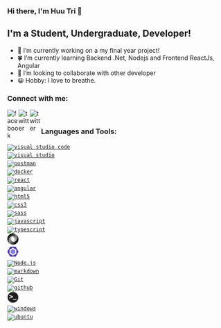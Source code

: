 ### Hi there, I'm Huu Tri 👋

## I'm a Student, Undergraduate, Developer!

- 🌊 I’m currently working on a my final year project!
- 🍀 I’m currently learning Backend .Net, Nodejs and Frontend ReactJs, Angular
- 🥦 I’m looking to collaborate with other developer
- 😀 Hobby: I love to breathe.

### Connect with me:

[<img align="left" alt="facebook" width="26px" src="https://www.flaticon.com/svg/static/icons/svg/725/725289.svg" />
](https://www.facebook.com/huutri.2208200/)
[<img align="left" alt="twitter" width="26px" src="https://www.flaticon.com/svg/static/icons/svg/725/725311.svg" />
](https://twitter.com/huutri220820)
[<img align="left" alt="twitter" width="26px" src="https://www.flaticon.com/svg/static/icons/svg/725/725337.svg" />
](https://www.linkedin.com/in/shin2208/)

<br />

### Languages and Tools:

[<code><img alt="visual studio code" width="26px" src="https://img.icons8.com/fluent/48/000000/visual-studio-code-2019.png" />
</code>](https://code.visualstudio.com/)
[<code><img alt="visual studio" width="26px" src="https://img.icons8.com/fluent/48/000000/visual-studio-2019.png" />
</code>](https://visualstudio.microsoft.com/)
[<code><img alt="postman" width="26px" src="https://img.icons8.com/dusk/64/000000/postman-api.png" />
</code>](https://www.postman.com/)
[<code><img alt="docker" width="26px" src="https://img.icons8.com/dusk/64/000000/docker.png" />
</code>](https://www.docker.com/)
[<code><img alt="react" width="26px" src="https://img.icons8.com/ultraviolet/40/000000/react.png" />
</code>](https://reactjs.org/)
[<code><img alt="angular" width="26px" src="https://img.icons8.com/color/48/000000/angularjs.png" />
</code>](https://angular.io/)
[<code><img alt="html5" width="26px" src="https://img.icons8.com/color/240/000000/html-5.png">
</code>](https://developer.mozilla.org/en-US/docs/Web/HTML)
[<code><img alt="css3" width="26px" src="https://img.icons8.com/color/240/000000/css3.png">
</code>](https://developer.mozilla.org/en-US/docs/Web/CSS)
[<code><img alt="sass" width="26px" src="https://img.icons8.com/color/240/000000/sass.png">
</code>](https://sass-lang.com/)
[<code><img alt="javascript" width="26px" src="https://img.icons8.com/color/240/000000/javascript.png" />
</code>](https://developer.mozilla.org/en-US/docs/Web/JavaScript)
[<code><img alt="typescript" width="26px" src="https://img.icons8.com/color/240/000000/typescript.png">
</code>](https://www.typescriptlang.org/)
[<code><img alt="json" width="26px" src="https://raw.githubusercontent.com/github/explore/80688e429a7d4ef2fca1e82350fe8e3517d3494d/topics/json/json.png">
</code>](https://www.json.org/json-en.html)
[<code><img alt="eslint" width="26px" src="https://raw.githubusercontent.com/github/explore/80688e429a7d4ef2fca1e82350fe8e3517d3494d/topics/eslint/eslint.png">
</code>](https://eslint.org/)
[<code><img alt="Node.js" width="26px" src="https://img.icons8.com/color/240/000000/nodejs.png">
</code>](https://nodejs.org/en/)
[<code><img alt="markdown" width="26px" src="https://img.icons8.com/ios-filled/100/000000/markdown.png">
</code>](https://www.markdownguide.org/)
[<code><img alt="Git" width="26px" src="https://img.icons8.com/color/240/000000/git.png">
</code>](https://git-scm.com/)
[<code><img alt="github" width="26px" src="https://img.icons8.com/ios-glyphs/240/000000/github.png">
</code>](https://github.com/)
[<code><img alt="terminal" width="26px" src="https://raw.githubusercontent.com/github/explore/80688e429a7d4ef2fca1e82350fe8e3517d3494d/topics/terminal/terminal.png">
</code>](https://docs.microsoft.com/en-us/windows/terminal/)
[<code><img alt="windows" width="26px" src="https://img.icons8.com/color/240/000000/windows-10.png">
</code>](https://www.microsoft.com/en-us/windows)
[<code><img alt="ubuntu" width="26px" src="https://img.icons8.com/color/96/000000/ubuntu--v1.png">
</code>](https://ubuntu.com/)
